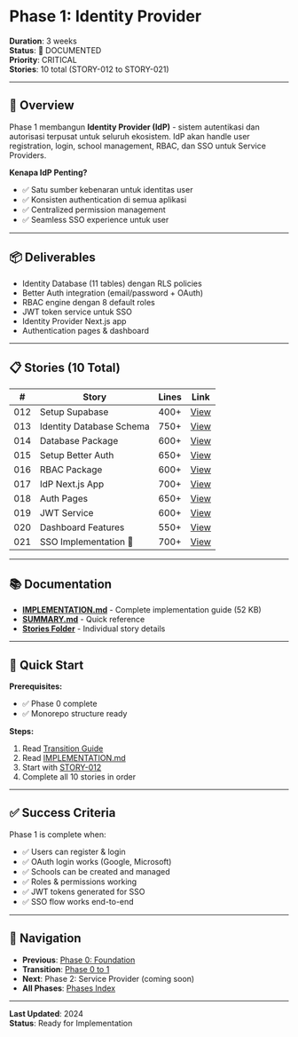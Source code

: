 # Phase 1: Identity Provider

**Duration**: 3 weeks  
**Status**: 📘 DOCUMENTED  
**Priority**: CRITICAL  
**Stories**: 10 total (STORY-012 to STORY-021)

---

## 🎯 Overview

Phase 1 membangun **Identity Provider (IdP)** - sistem autentikasi dan autorisasi terpusat untuk seluruh ekosistem. IdP akan handle user registration, login, school management, RBAC, dan SSO untuk Service Providers.

**Kenapa IdP Penting?**
- ✅ Satu sumber kebenaran untuk identitas user
- ✅ Konsisten authentication di semua aplikasi
- ✅ Centralized permission management
- ✅ Seamless SSO experience untuk user

---

## 📦 Deliverables

- Identity Database (11 tables) dengan RLS policies
- Better Auth integration (email/password + OAuth)
- RBAC engine dengan 8 default roles
- JWT token service untuk SSO
- Identity Provider Next.js app
- Authentication pages & dashboard

---

## 📋 Stories (10 Total)

| # | Story | Lines | Link |
|---|-------|-------|------|
| 012 | Setup Supabase | 400+ | [View](../../stories/phase-01-identity-provider/STORY-012-setup-supabase.md) |
| 013 | Identity Database Schema | 750+ | [View](../../stories/phase-01-identity-provider/STORY-013-implement-identity-database-schema.md) |
| 014 | Database Package | 600+ | [View](../../stories/phase-01-identity-provider/STORY-014-create-database-package.md) |
| 015 | Setup Better Auth | 650+ | [View](../../stories/phase-01-identity-provider/STORY-015-setup-better-auth.md) |
| 016 | RBAC Package | 600+ | [View](../../stories/phase-01-identity-provider/STORY-016-create-rbac-package.md) |
| 017 | IdP Next.js App | 700+ | [View](../../stories/phase-01-identity-provider/STORY-017-initialize-idp-nextjs-app.md) |
| 018 | Auth Pages | 650+ | [View](../../stories/phase-01-identity-provider/STORY-018-build-auth-pages.md) |
| 019 | JWT Service | 600+ | [View](../../stories/phase-01-identity-provider/STORY-019-implement-jwt-service.md) |
| 020 | Dashboard Features | 550+ | [View](../../stories/phase-01-identity-provider/STORY-020-build-dashboard-features.md) |
| 021 | SSO Implementation 🎉 | 700+ | [View](../../stories/phase-01-identity-provider/STORY-021-implement-sso.md) |

---

## 📚 Documentation

- **[IMPLEMENTATION.md](./IMPLEMENTATION.md)** - Complete implementation guide (52 KB)
- **[SUMMARY.md](./SUMMARY.md)** - Quick reference
- **[Stories Folder](../../stories/phase-01-identity-provider/)** - Individual story details

---

## 🚀 Quick Start

**Prerequisites:**
- ✅ Phase 0 complete
- ✅ Monorepo structure ready

**Steps:**
1. Read [Transition Guide](../transitions/phase-00-to-01.md)
2. Read [IMPLEMENTATION.md](./IMPLEMENTATION.md)
3. Start with [STORY-012](../../stories/phase-01-identity-provider/STORY-012-setup-supabase.md)
4. Complete all 10 stories in order

---

## ✅ Success Criteria

Phase 1 is complete when:
- ✅ Users can register & login
- ✅ OAuth login works (Google, Microsoft)
- ✅ Schools can be created and managed
- ✅ Roles & permissions working
- ✅ JWT tokens generated for SSO
- ✅ SSO flow works end-to-end

---

## 🔗 Navigation

- **Previous**: [Phase 0: Foundation](../phase-00-foundation/README.md)
- **Transition**: [Phase 0 to 1](../transitions/phase-00-to-01.md)
- **Next**: Phase 2: Service Provider (coming soon)
- **All Phases**: [Phases Index](../README.md)

---

**Last Updated**: 2024  
**Status**: Ready for Implementation

